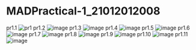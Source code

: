 # MADPractical-1_21012012008
pr1.1
![pr1](https://user-images.githubusercontent.com/110628046/185961601-c699ffc2-6b4e-42df-b511-68eb22537deb.jpg)
pr1.2
![image](https://user-images.githubusercontent.com/110628046/185978349-01295891-854d-4018-98a1-1fda0e98bd74.png)
pr1.3
![image](https://user-images.githubusercontent.com/110628046/185978531-14c50dde-0c06-43cc-9828-7f4dd6fe8acb.png)
pr1.4
![image](https://user-images.githubusercontent.com/110628046/186223973-0260d07c-badd-4689-a88d-f9da3f5a0277.png)
pr1.5
![image](https://user-images.githubusercontent.com/110628046/185979093-1eb0b921-48a1-42b3-b517-12eab3a3e4b5.png)
pr1.6
![image](https://user-images.githubusercontent.com/110628046/186224345-a2ee43ec-8ead-48f9-aef1-f3dab4f698cc.png)
pr1.7
![image](https://user-images.githubusercontent.com/110628046/185980938-df89a64e-62c8-474d-8eda-91befa6c680c.png)
pr1.8
![image](https://user-images.githubusercontent.com/110628046/186224661-4c729d4d-81d1-4ea3-a6d8-282744c255a2.png)
pr1.9
![image](https://user-images.githubusercontent.com/110628046/185983411-3f3e6507-7c17-4ce7-869b-b987dcd5f636.png)
pr1.10
![image](https://user-images.githubusercontent.com/110628046/185983884-e67fc1b6-e1a5-41ec-9f0c-b49322d81043.png)
pr1.11
![image](https://user-images.githubusercontent.com/110628046/186225071-0d1b5ff4-259c-4a12-ab44-e4a3f778fbbb.png)




